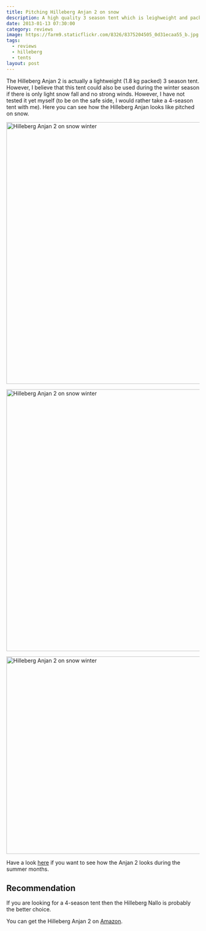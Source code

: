 ```yaml
---
title: Pitching Hilleberg Anjan 2 on snow
description: A high quality 3 season tent which is leighweight and packs small
date: 2013-01-13 07:30:00
category: reviews
image: https://farm9.staticflickr.com/8326/8375204505_0d31ecaa55_b.jpg
tags:
  - reviews
  - hilleberg
  - tents
layout: post
---
```

The Hilleberg Anjan 2 is actually a lightweight (1.8 kg packed) 3 season tent. However, I believe that this tent could also be used during the winter season if there is only light snow fall and no strong winds. However, I have not tested it yet myself (to be on the safe side, I would rather take a 4-season tent with me). Here you can see how the Hilleberg Anjan looks like pitched on snow.

<img src="https://farm9.staticflickr.com/8326/8375204505_0d31ecaa55_b.jpg" width="1024" height="683"  alt="Hilleberg Anjan 2 on snow winter">
<br>
<!--more-->

<a href="https://www.flickr.com/photos/90204224@N07/8375200389" title="Hilleberg Anjan 2 on snow winter"><img src="https://farm9.staticflickr.com/8044/8375200389_b7e26ba15e_b.jpg" width="1024" height="683" alt="Hilleberg Anjan 2 on snow winter"></a>

<a href="https://www.flickr.com/photos/90204224@N07/8375257223" title="Hilleberg Anjan 2"><img src="https://farm9.staticflickr.com/8516/8375257223_013784b736_b.jpg" width="1024" height="515" alt="Hilleberg Anjan 2 on snow winter"></a>

Have a look <a href="http://hikeventures.com/gear-review-hilleberg-anjan-for-the-summer/" target="_self">here</a> if you want to see how the Anjan 2 looks during the summer months.

## Recommendation
If you are looking for a 4-season tent then the Hilleberg Nallo is probably the better choice.

You can get the Hilleberg Anjan 2 on <a href="http://amzn.to/2wkYflB" target="_blank" rel="nofollow">Amazon</a>.
